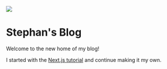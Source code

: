 <img src="https://therealsujitk-vercel-badge.vercel.app/?app=stephan-blog&style=for-the-badge" />

# Stephan's Blog

Welcome to the new home of my blog! 

I started with the [Next.js tutorial](https://nextjs.org/learn/basics/create-nextjs-app) and continue making it my own. 

